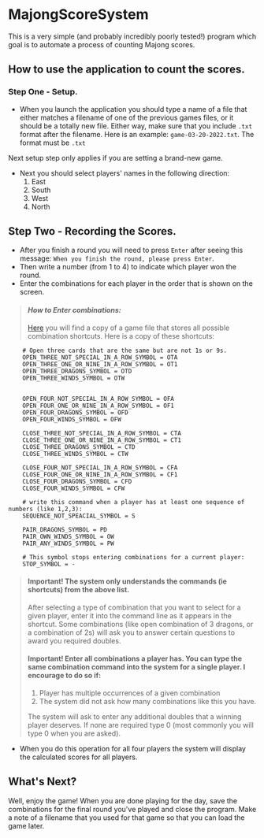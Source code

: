 # MajongScoreSystem
This is a very simple (and probably incredibly poorly tested!) program which goal is to automate a process of counting Majong scores.


## How to use the application to count the scores.
### Step One - Setup.
- When you launch the application you should type a name of a file that either matches a filename of one of the previous
games files, or it should be a totally new file. Either way, make sure that you include `.txt` format after the filename.
Here is an example: `game-03-20-2022.txt`. The format must be `.txt` 

Next setup step only applies if you are setting a brand-new game.
- Next you should select players' names in the following direction:
  1. East
  2. South
  3. West
  4. North

## Step Two - Recording the Scores.
 - After you finish a round you will need to press `Enter` after seeing this message:
 `When you finish the round, please press Enter`.
 - Then write a number (from 1 to 4) to indicate which player won the round.
 - Enter the combinations for each player in the order that is shown on the screen.
>#### _How to Enter combinations:_
>[Here](https://github.com/adtimokhin/MajongScoreSystem/blob/master/src/main/java/com/adtimokhin/ScoreCounter.java) you will find a copy of a game file that stores all possible combination shortcuts. Here is a copy of these shortcuts:
```properties
    # Open three cards that are the same but are not 1s or 9s.
    OPEN_THREE_NOT_SPECIAL_IN_A_ROW_SYMBOL = OTA
    OPEN_THREE_ONE_OR_NINE_IN_A_ROW_SYMBOL = OT1
    OPEN_THREE_DRAGONS_SYMBOL = OTD
    OPEN_THREE_WINDS_SYMBOL = OTW


    OPEN_FOUR_NOT_SPECIAL_IN_A_ROW_SYMBOL = OFA
    OPEN_FOUR_ONE_OR_NINE_IN_A_ROW_SYMBOL = OF1
    OPEN_FOUR_DRAGONS_SYMBOL = OFD
    OPEN_FOUR_WINDS_SYMBOL = OFW

    CLOSE_THREE_NOT_SPECIAL_IN_A_ROW_SYMBOL = CTA
    CLOSE_THREE_ONE_OR_NINE_IN_A_ROW_SYMBOL = CT1
    CLOSE_THREE_DRAGONS_SYMBOL = CTD
    CLOSE_THREE_WINDS_SYMBOL = CTW

    CLOSE_FOUR_NOT_SPECIAL_IN_A_ROW_SYMBOL = CFA
    CLOSE_FOUR_ONE_OR_NINE_IN_A_ROW_SYMBOL = CF1
    CLOSE_FOUR_DRAGONS_SYMBOL = CFD
    CLOSE_FOUR_WINDS_SYMBOL = CFW

    # write this command when a player has at least one sequence of numbers (like 1,2,3):
    SEQUENCE_NOT_SPEACIAL_SYMBOL = S

    PAIR_DRAGONS_SYMBOL = PD
    PAIR_OWN_WINDS_SYMBOL = OW
    PAIR_ANY_WINDS_SYMBOL = PW

    # This symbol stops entering combinations for a current player:
    STOP_SYMBOL = - 

```
> #### Important! The system only understands the commands (ie shortcuts) from the above list. 
> After selecting a type of combination that you want to select for a given player, enter it into the command line as it
> appears in the shortcut. Some combinations (like open combination of 3 dragons, or a combination of 2s) will ask you to answer certain questions to award you required doubles.
> 
> #### Important! Enter all combinations a player has. You can type the same combination command into the system for a single player. I encourage to do so if: 
>
>1. Player has multiple occurrences of a given combination
>2. The system did not ask how many combinations like this you have.
> 
> The system will ask to enter any additional doubles that a winning player deserves. If none are required type 0 
> (most commonly you will type 0 when you are asked).


- When you do this operation for all four players the system will display the calculated scores for all players.


## What's Next?
Well, enjoy the game! When you are done playing for the day, save the combinations for the final round you've played and
close the program. Make a note of a filename that you used for that game so that you can load the game later.
